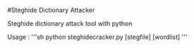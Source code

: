 #Steghide Dictionary Attacker 

Steghide dictionary attack tool with python

Usage :
'''sh
python steghidecracker.py [stegfile] [wordlist]
'''
